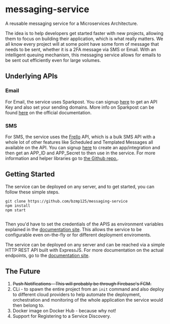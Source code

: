 # messaging-service
A reusable messaging service for a Microservices Architecture.

The idea is to help developers get started faster with new projects, allowing them to focus on building their application, which is what really matters. We all know every project will at some point have some form of message that needs to be sent, whether it is a 2FA message via SMS or Email. With an intelligent queuing mechanism, this messaging service allows for emails to be sent out efficiently even for large volumes.

## Underlying APIs
### Email
For Email, the service uses Sparkpost. You can signup [here](https://app.sparkpost.com/join) to get an API Key and also set your sending domains. More info on Sparkpost can be found [here](https://developers.sparkpost.com/api/) on the official documentation.

### SMS 
For SMS, the service uses the [Frello](http://frello.co.zw) API, which is a bulk SMS API with a whole lot of other features like Scheduled and Templated Messages all available on the API. You can signup [here](http://dashboard.frello.co.zw) to create an app/integration and then get an APP_ID and APP_Secret to then use in the service. For more information and helper libraries go to [the Github repo.](https://github.com/bzmp125/frello).

## Getting Started
The service can be deployed on any server, and to get started, you can follow these simple steps.

```
git clone https://github.com/bzmp125/messaging-service
npm install
npm start


```

Then you'd have to set the credentials of the APIS as environment variables explained in the [documentation site](https://messaging-service.restlet.io). This allows the service to be configurable even on-the-fly or for different deployment enviroments.

The service can be deployed on any server and can be reached via a simple HTTP REST API built with ExpressJS. For more documentation on the actual endpoints, go to the [documentation site](https://messaging-service.restlet.io).

## The Future
1. ~~Push Notifications - This will probably be through Firebase's FCM.~~
2. CLi - to spawn the entire project from an `init` command and also deploy to different cloud providers to help automate the deployment, orchestration and monitoring of the whole application the service would then belong to.
3. Docker image on Docker Hub - because why not!
4. Support for Registering to a Service Discovery.
